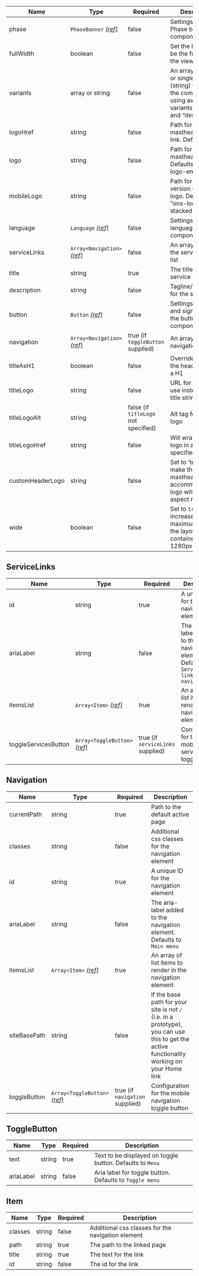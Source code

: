| Name             | Type                                              | Required                             | Description                                                                                                                |
| ---------------- | ------------------------------------------------- | ------------------------------------ | -------------------------------------------------------------------------------------------------------------------------- |
| phase            | `PhaseBanner` [_(ref)_](/components/phase-banner) | false                                | Settings for the Phase banner component                                                                                    |
| fullWidth        | boolean                                           | false                                | Set the header to be the full width of the viewport                                                                        |
| variants         | array or string                                   | false                                | An array of values or single value (string) to adjust the component using available variants: “internal” and “description” |
| logoHref         | string                                            | false                                | Path for the masthead logo link. Defaults to "/"                                                                           |
| logo             | string                                            | false                                | Path for the masthead logo. Defaults to "ons-logo-en/cy"                                                                   |
| mobileLogo       | string                                            | false                                | Path for the mobile version of the logo. Defaults to "ons-logo-stacked-pos"                                                |
| language         | `Language` [_(ref)_](/patterns/change-language)   | false                                | Settings for the language selector component                                                                               |
| serviceLinks     | `Array<Navigation>` [_(ref)_](#servicelinks)      | false                                | An array to render the service links list                                                                                  |
| title            | string                                            | true                                 | The title for the service                                                                                                  |
| description      | string                                            | false                                | Tagline/description for the service                                                                                        |
| button           | `Button` [_(ref)_](/components/button)            | false                                | Settings for save and sign out using the button component                                                                  |
| navigation       | `Array<Navigation>` [_(ref)_](#navigation)        | true (if `toggleButton` supplied)    | An array of all navigation links                                                                                           |
| titleAsH1        | boolean                                           | false                                | Override to render the header title as a H1                                                                                |
| titleLogo        | string                                            | false                                | URL for image to use instead of a title string                                                                             |
| titleLogoAlt     | string                                            | false (if `titleLogo` not specified) | Alt tag for the title logo                                                                                                 |
| titleLogoHref    | string                                            | false                                | Will wrap the title logo in a link to the specified URL                                                                    |
| customHeaderLogo | string                                            | false                                | Set to 'true' to make the masthead taller to accommodate a logo with a taller aspect ratio                                 |
| wide             | boolean                                           | false                                | Set to `true` to increase the maximum width of the layout container to 1280px.                                             |

## ServiceLinks

| Name                 | Type                                           | Required                          | Description                                                                            |
| -------------------- | ---------------------------------------------- | --------------------------------- | -------------------------------------------------------------------------------------- |
| id                   | string                                         | true                              | A unique ID for the navigation element                                                 |
| ariaLabel            | string                                         | false                             | The aria-label added to the navigation element. Defaults to `Service links navigation` |
| itemsList            | `Array<Item>` [_(ref)_](#item)                 | true                              | An array of list items to render in the navigation element                             |
| toggleServicesButton | `Array<ToggleButton>` [_(ref)_](#togglebutton) | true (if `serviceLinks` supplied) | Configuration for the mobile service links toggle button                               |

## Navigation

| Name         | Type                                           | Required                        | Description                                                                                                                                 |
| ------------ | ---------------------------------------------- | ------------------------------- | ------------------------------------------------------------------------------------------------------------------------------------------- |
| currentPath  | string                                         | true                            | Path to the default active page                                                                                                             |
| classes      | string                                         | false                           | Additional css classes for the navigation element                                                                                           |
| id           | string                                         | true                            | A unique ID for the navigation element                                                                                                      |
| ariaLabel    | string                                         | false                           | The aria-label added to the navigation element. Defaults to `Main menu`                                                                     |
| itemsList    | `Array<Item>` [_(ref)_](#item)                 | true                            | An array of list items to render in the navigation element                                                                                  |
| siteBasePath | string                                         | false                           | If the base path for your site is not `/` (i.e. in a prototype), you can use this to get the active functionality working on your Home link |
| toggleButton | `Array<ToggleButton>` [_(ref)_](#togglebutton) | true (if `navigation` supplied) | Configuration for the mobile navigation toggle button                                                                                       |

## ToggleButton

| Name      | Type   | Required | Description                                               |
| --------- | ------ | -------- | --------------------------------------------------------- |
| text      | string | true     | Text to be displayed on toggle button. Defaults to `Menu` |
| ariaLabel | string | false    | Aria label for toggle button. Defaults to `Toggle menu`   |

## Item

| Name    | Type   | Required | Description                                       |
| ------- | ------ | -------- | ------------------------------------------------- |
| classes | string | false    | Additional css classes for the navigation element |
| path    | string | true     | The path to the linked page                       |
| title   | string | true     | The text for the link                             |
| id      | string | false    | The id for the link                               |
